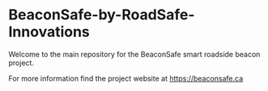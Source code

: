 # BeaconSafe-by-RoadSafe-Innovations

Welcome to the main repository for the BeaconSafe smart roadside beacon project.

For more information find the project website at https://beaconsafe.ca

